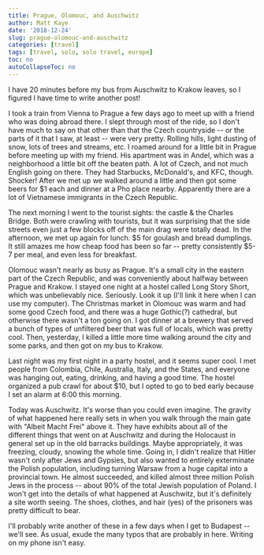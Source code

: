 ```yaml
---
title: Prague, Olomouc, and Auschwitz
author: Matt Kaye
date: '2018-12-24'
slug: prague-olomouc-and-auschwitz
categories: [travel]
tags: [travel, solo, solo travel, europe]
toc: no
autoCollapseToc: no
---
```



I have 20 minutes before my bus from Auschwitz to Krakow leaves, so I figured I have time to write another post!

I took a train from Vienna to Prague a few days ago to meet up with a friend who was doing abroad there. I slept through most of the ride, so I don't have much to say on that other than that the Czech countryside -- or the parts of it that I saw, at least -- were very pretty. Rolling hills, light dusting of snow, lots of trees and streams, etc. I roamed around for a little bit in Prague before meeting up with my friend. His apartment was in Andel, which was a neighborhood a little bit off the beaten path. A lot of Czech, and not much English going on there. They had Starbucks, McDonald's, and KFC, though. Shocker! After we met up we walked around a little and then got some beers for \$1 each and dinner at a Pho place nearby. Apparently there are a lot of Vietnamese immigrants in the Czech Republic.

The next morning I went to the tourist sights: the castle & the Charles Bridge. Both were crawling with tourists, but it was surprising that the side streets even just a few blocks off of the main drag were totally dead. In the afternoon, we met up again for lunch. \$5 for goulash and bread dumplings. It still amazes me how cheap food has been so far -- pretty consistently \$5-7 per meal, and even less for breakfast. 

Olomouc wasn't nearly as busy as Prague. It's a small city in the eastern part of the Czech Republic, and was conveniently about halfway between Prague and Krakow. I stayed one night at a hostel called Long Story Short, which was unbelievably nice. Seriously. Look it up (I'll link it here when I can use my computer). The Christmas market in Olomouc was warm and had some good Czech food, and there was a huge Gothic(?) cathedral, but otherwise there wasn't a ton going on. I got dinner at a brewery that served a bunch of types of unfiltered beer that was full of locals, which was pretty cool. Then, yesterday,  I killed a little more time walking around the city and some parks, and then got on my bus to Krakow.

Last night was my first night in a party hostel, and it seems super cool. I met people from Colombia, Chile, Australia, Italy, and the States, and everyone was hanging out, eating, drinking, and having a good time. The hostel organized a pub crawl for about \$10, but I opted to go to bed early because I set an alarm at 6:00 this morning. 

Today was Auschwitz. It's worse than you could even imagine. The gravity of what happened here really sets in when you walk through the main gate with "Albeit Macht Frei" above it. They have exhibits about all of the different things that went on at Auschwitz and during the Holocaust in general set up in the old barracks buildings. Maybe appropriately, it was freezing, cloudy, snowing the whole time. Going in, I didn't realize that Hitler wasn't only after Jews and Gypsies, but also wanted to entirely exterminate the Polish population, including turning Warsaw from a huge capital into a provincial town. He almost succeeded, and killed almost three million Polish Jews in the process -- about 90% of the total Jewish population of Poland. I won't get into the details of what happened at Auschwitz, but it's definitely a site worth seeing. The shoes, clothes, and hair (yes) of the prisoners was pretty difficult to bear.

I'll probably write another of these in a few days when I get to Budapest -- we'll see. As usual, exude the many typos that are probably in here. Writing on my phone isn't easy.
